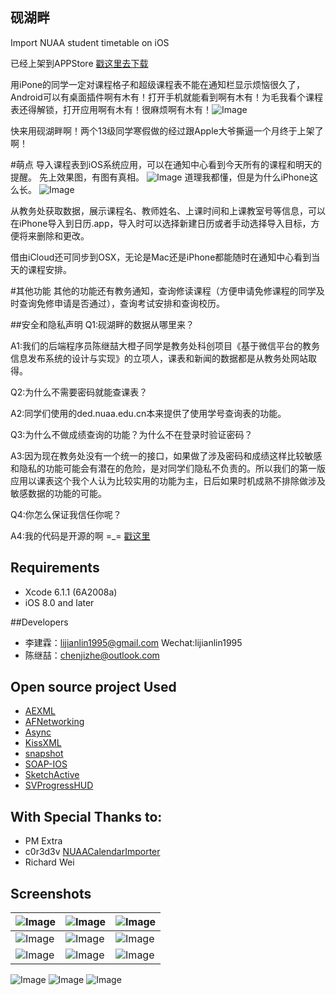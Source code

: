## 砚湖畔
Import NUAA student timetable on iOS

已经上架到APPStore  [戳这里去下载](https://itunes.apple.com/us/app/yan-hu-pan/id969851135?l=zh&ls=1&mt=8)

用iPone的同学一定对课程格子和超级课程表不能在通知栏显示烦恼很久了，Android可以有桌面插件啊有木有！打开手机就能看到啊有木有！为毛我看个课程表还得解锁，打开应用啊有木有！很麻烦啊有木有！![Image](Screenshots/pic2.JPG)

快来用砚湖畔啊！两个13级同学寒假做的经过跟Apple大爷撕逼一个月终于上架了啊！

#萌点
导入课程表到iOS系统应用，可以在通知中心看到今天所有的课程和明天的提醒。
先上效果图，有图有真相。
![Image](Screenshots/IMG_5781.JPG)
道理我都懂，但是为什么iPhone这么长。
![Image](Screenshots/pic4.JPG)

从教务处获取数据，展示课程名、教师姓名、上课时间和上课教室号等信息，可以在iPhone导入到日历.app，导入时可以选择新建日历或者手动选择导入目标，方便将来删除和更改。

借由iCloud还可同步到OSX，无论是Mac还是iPhone都能随时在通知中心看到当天的课程安排。

#其他功能
其他的功能还有教务通知，查询修读课程（方便申请免修课程的同学及时查询免修申请是否通过），查询考试安排和查询校历。

##安全和隐私声明
Q1:砚湖畔的数据从哪里来？

A1:我们的后端程序员陈继喆大橙子同学是教务处科创项目《基于微信平台的教务信息发布系统的设计与实现》的立项人，课表和新闻的数据都是从教务处网站取得。

Q2:为什么不需要密码就能查课表？

A2:同学们使用的ded.nuaa.edu.cn本来提供了使用学号查询表的功能。

Q3:为什么不做成绩查询的功能？为什么不在登录时验证密码？

A3:因为现在教务处没有一个统一的接口，如果做了涉及密码和成绩这样比较敏感和隐私的功能可能会有潜在的危险，是对同学们隐私不负责的。所以我们的第一版应用以课表这个我个人认为比较实用的功能为主，日后如果时机成熟不排除做涉及敏感数据的功能的可能。

Q4:你怎么保证我信任你呢？

A4:我的代码是开源的啊 =_= [戳这里](https://github.com/ljlin/NUAAPlus)

## Requirements

- Xcode 6.1.1 (6A2008a)
- iOS 8.0 and later

##Developers
- 李建霖：lijianlin1995@gmail.com Wechat:lijianlin1995
- 陈继喆：chenjizhe@outlook.com

##  Open source project Used

- [AEXML](https://github.com/tadija/AEXML)
- [AFNetworking](https://github.com/afnetworking/afnetworking)
- [Async](https://github.com/duemunk/Async)
- [KissXML](https://github.com/robbiehanson/KissXML)
- [snapshot](https://github.com/KrauseFx/snapshot)
- [SOAP-IOS](https://github.com/xujialiang/SOAP-IOS)
- [SketchActive](http://aegeank.com/sketchactive/)
- [SVProgressHUD](https://github.com/TransitApp/SVProgressHUD)

## With Special Thanks to:
- PM Extra 
- c0r3d3v [NUAACalendarImporter](https://github.com/c0r3d3v/NUAACalendarImporter)
- Richard Wei

## Screenshots


![Image](Screenshots/en-US-iPhone6-0-ALL-portrait.png)|![Image](Screenshots/en-US-iPhone6-0-Attending-portrait.png)|![Image](Screenshots/en-US-iPhone6-0-Calendar-portrait.png.png)
------------ | ------------- | ------------
![Image](Screenshots/en-US-iPhone6-0-CourseTable-portrait.png)|![Image](Screenshots/IMG_5192.PNG "Image")|![Image](Screenshots/en-US-iPhone6-0-Settings-portrait.png)
![Image](Screenshots/IMG_5191.PNG "Image")|![Image](Screenshots/en-US-iPhone6-0-LandingScreen-portrait.png)|![Image](Screenshots/en-US-iPhone6-0-Page-portrait.png)

![Image](Screenshots/IMG_0295.PNG)
![Image](Screenshots/IMG_5193.PNG "Image")
![Image](Screenshots/OSXScreenshot.png "Image")
